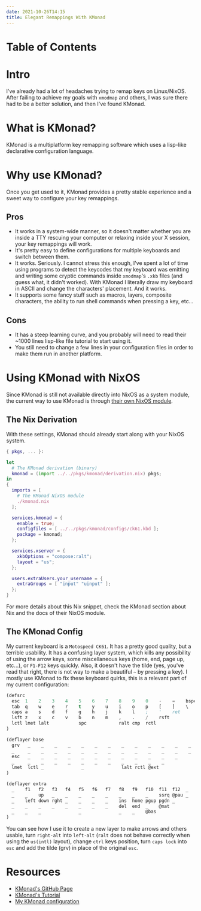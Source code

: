 ```yaml
---
date: 2021-10-26T14:15
title: Elegant Remappings With KMonad
---
```


# Table of Contents
<!-- toc -->

# Intro
I've already had a lot of headaches trying to remap keys on Linux/NixOS. After
failing to achieve my goals with `xmodmap` and others, I was sure there had to
be a better solution, and then I've found KMonad.

# What is KMonad?
KMonad is a multiplatform key remapping software which uses a lisp-like
declarative configuration language.

# Why use KMonad?
Once you get used to it, KMonad provides a pretty stable experience and a sweet
way to configure your key remappings.

## Pros
- It works in a system-wide manner, so it doesn't matter whether you are inside
  a TTY rescuing your computer or relaxing inside your X session, your
  key remappings will work.
- It's pretty easy to define configurations for multiple keyboards and switch
  between them.
- It works. Seriously. I cannot stress this enough, I've spent a lot of time
  using programs to detect the keycodes that my keyboard was emitting and
  writing some cryptic commands inside `xmodmap`'s `.xkb` files (and guess what,
  it didn't worked). With KMonad I literally draw my keyboard in ASCII
  and change the characters' placement. And it works.
- It supports some fancy stuff such as macros, layers, composite characters, the
  ability to run shell commands when pressing a key, etc...

## Cons
- It has a steep learning curve, and you probably will need to read their ~1000
  lines lisp-like file tutorial to start using it.
- You still need to change a few lines in your configuration files in order to
  make them run in another platform.

# Using KMonad with NixOS
Since KMonad is still not available directly into NixOS as a system module, the
current way to use KMonad is through [their own NixOS module](https://github.com/kmonad/kmonad/blob/master/doc/installation.md#nixos).

## The Nix Derivation
With these settings, KMonad should already start along with your NixOS system.

```nix
{ pkgs, ... }:

let
  # The KMonad derivation (binary)
  kmonad = (import ../../pkgs/kmonad/derivation.nix) pkgs;
in
{
  imports = [
    # The KMonad NixOS module
    ./kmonad.nix
  ];

  services.kmonad = {
    enable = true;
    configfiles = [ ../../pkgs/kmonad/configs/ck61.kbd ];
    package = kmonad;
  };

  services.xserver = {
    xkbOptions = "compose:ralt";
    layout = "us";
  };

  users.extraUsers.your_username = {
    extraGroups = [ "input" "uinput" ];
  };
}
```

For more details about this Nix snippet, check the KMonad section about Nix and
the docs of their NixOS module.

## The KMonad Config
My current keyboard is a `Motospeed CK61`. It has a pretty good quality, but a
terrible usability. It has a confusing layer system, which kills any possibility
of using the arrow keys, some miscellaneous keys (home, end, page up, etc...),
or `F1-F12` keys quickly. Also, it doesn't have the tilde (yes, you've read that
right, there is not way to make a beautiful `~` by pressing a key). I mostly use
KMonad to fix these keyboard quirks, this is a relevant part of my current configuration:

```lisp
(defsrc
  esc  1    2    3    4    5    6    7    8    9    0    -    =    bspc
  tab  q    w    e    r    t    y    u    i    o    p    [    ]    \
  caps a    s    d    f    g    h    j    k    l    ;    '    ret
  lsft z    x    c    v    b    n    m    ,    .    /    rsft
  lctl lmet lalt           spc            ralt cmp  rctl
)

(deflayer base
  grv   _    _    _    _    _    _    _    _    _    _    _    _    _
  _     _    _    _    _    _    _    _    _    _    _    _    _    _
  esc   _    _    _    _    _    _    _    _    _    _    _    _
  _     _    _    _    _    _    _    _    _    _    _    _
  lmet  lctl _              _              lalt rctl @ext
)

(deflayer extra
  _    f1   f2   f3   f4   f5   f6   f7   f8   f9   f10  f11  f12  _
  _    _    up   _    _    _    _    _    _    _    _    ssrq @pau _
  _    left down rght _    _    _    _    ins  home pgup pgdn _
  _    _    _    _    _    _    _    _    del  end  _    @mat
  _    _    _              _              _    _    @bas
)
```

You can see how I use it to create a new layer to make arrows and others usable,
turn `right-alt` into `left-alt` (`ralt` does not behave correctly when using
the `us(intl)` layout), change `ctrl` keys position, turn `caps lock` into `esc`
and add the tilde (grv) in place of the original `esc`.

# Resources
- [KMonad's GitHub Page](https://github.com/kmonad/kmonad)
- [KMonad's Tutorial](https://github.com/kmonad/kmonad/blob/master/keymap/tutorial.kbd)
- [My KMonad configuration](https://github.com/arcticlimer/dotfiles/blob/nixos/pkgs/kmonad/configs/ck61.kbd)

